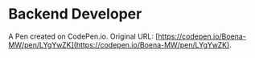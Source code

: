 # Backend Developer

A Pen created on CodePen.io. Original URL: [https://codepen.io/Boena-MW/pen/LYgYwZK](https://codepen.io/Boena-MW/pen/LYgYwZK).

